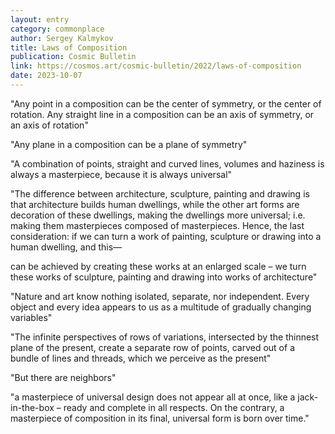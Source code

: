 ```yaml
---
layout: entry
category: commonplace
author: Sergey Kalmykov
title: Laws of Composition
publication: Cosmic Bulletin
link: https://cosmos.art/cosmic-bulletin/2022/laws-of-composition
date: 2023-10-07
---
```


"Any point in a composition can be the center of symmetry, or the center of rotation. Any straight line in a composition can be an axis of symmetry, or an axis of rotation"

"Any plane in a composition can be a plane of symmetry"

"A combination of points, straight and curved lines, volumes and haziness is always a masterpiece, because it is always universal"

"The difference between architecture, sculpture, painting and drawing is that architecture builds human dwellings, while the other art forms are decoration of these dwellings, making the dwellings more universal; i.e. making them masterpieces composed of masterpieces. Hence, the last consideration: if we can turn a work of painting, sculpture or drawing into a human dwelling, and this—

can be achieved by creating these works at an enlarged scale – we turn these works of sculpture, painting and drawing into works of architecture"

"Nature and art know nothing isolated, separate, nor independent. Every object and every idea appears to us as a multitude of gradually changing variables"

"The infinite perspectives of rows of variations, intersected by the thinnest plane of the present, create a separate row of points, carved out of a bundle of lines and threads, which we perceive as the present"

"But there are neighbors"

"a masterpiece of universal design does not appear all at once, like a jack-in-the-box – ready and complete in all respects. On the contrary, a masterpiece of composition in its final, universal form is born over time."
